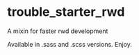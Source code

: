 # trouble_starter_rwd
A mixin for faster rwd development

Available in .sass and .scss versions. Enjoy.
